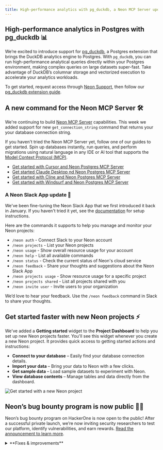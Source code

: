 ```yaml
---
title: High-performance analytics with pg_duckdb, a Neon MCP Server update, and more
---
```


## High-performance analytics in Postgres with pg_duckdb 📊

We’re excited to introduce support for [pg_duckdb](https://github.com/duckdb/pg_duckdb), a Postgres extension that brings the DuckDB analytics engine to Postgres. With `pg_duckdb`, you can run high-performance analytical queries directly within your Postgres environment, making complex queries on large datasets super-fast. Take advantage of DuckDB’s columnar storage and vectorized execution to accelerate your analytics workloads.

To get started, request access through [Neon Support](https://console.neon.tech/app/projects?modal=support), then follow our [pg_duckdb extension guide](/docs/extensions/pg_duckdb).

## A new command for the Neon MCP Server 🛠️

We're continuing to build [Neon MCP Server](https://github.com/neondatabase-labs/mcp-server-neon) capabilities. This week we added support for new `get_connection_string` command that returns your your database connection string. 

If you haven't tried the Neon MCP Server yet, follow one of our guides to get started. Spin up databases instantly, run queries, and perform migrations using natural language in any IDE or AI tool that supports the [Model Context Protocol (MCP)](https://docs.anthropic.com/en/docs/agents-and-tools/mcp).

- [Get started with Cursor and Neon Postgres MCP Server](https://neon.tech/guides/cursor-mcp-neon)
- [Get started Claude Desktop nd Neon Postgres MCP Server](https://neon.tech/guides/neon-mcp-server)
- [Get started with Cline and Neon Postgres MCP Server](https://neon.tech/guides/cline-mcp-neon)
- [Get started with Windsurf and Neon Postgres MCP Server](https://neon.tech/guides/windsurf-mcp-neon)

### A Neon Slack App update 💬

We've been fine-tuning the Neon Slack App that we first introduced it back in January. If you haven't tried it   yet, see the [documentation](/docs/manage/slack-app) for setup instructions.

Here are the commands it supports to help you manage and monitor your Neon projects:

- `/neon auth` - Connect Slack to your Neon account
- `/neon projects` - List your Neon projects
- `/neon usage` - Show overall resource usage for your account
- `/neon help` - List all available commands
- `/neon status` - Check the current status of Neon's cloud service
- `/neon feedback` - Share your thoughts and suggestions about the Neon Slack App
- `/neon projects usage` - Show resource usage for a specific project
- `/neon projects shared` - List all projects shared with you
- `/neon invite user` - Invite users to your organization

We’d love to hear your feedback. Use the `/neon feedback` command in Slack to share your thoughts.

## Get started faster with new Neon projects ⚡

We've added a **Getting started** widget to the **Project Dashboard** to help you set up new Neon projects faster. You'll see this widget whenever you create a new Neon project. It provides quick access to getting started actions and instructions:

- **Connect to your database** – Easily find your database connection details.
- **Import your data** – Bring your data to Neon with a few clicks.
- **Get sample data** – Load sample datasets to experiment with Neon.
- **View database contents** – Manage tables and data directly from the dashboard.

![Get started with a new Neon project](/docs/relnotes/get_started_widget.png)

## Neon’s bug bounty program is now public 🕵️‍♂️

Neon’s bug bounty program on HackerOne is now open to the public! After a successful private launch, we’re now inviting security researchers to test our platform, identify vulnerabilities, and earn rewards. [Read the announcement to learn more](https://neon.tech/blog/neons-bug-bounty-program-with-hackerone-goes-public).

<details>

<summary>**Fixes & improvements**</summary>

- **Neon Console**

  We've repositioned the "new query" button in the Neon SQL Editor, bringing it a little closer to the action. You'll now find it at the top of the editor.
    ![sql editor new query button](/docs/relnotes/new_query_button.png)

- **Postgres extension update**

  The PostgreSQL Anonymizer (`anon`) extension, which was not officially supported in Neon but enabled for some users for evaluation, will be removed. Data anonymization support continues to be on our 2025 roadmap. We will contact known `anon` extension users directly by email before we fully remove the extension. If you are using the `anon` extension and have questions or concerns, please reach out to [Neon Support](https://console.neon.tech/app/projects?modal=support).

- **Drizzle Studio update**

  We updated the Drizzle Studio integration that powers the **Tables** page in the Neon Console to version 1.0.17. For the latest improvements and fixes, see the [Neon Drizzle Studio Integration Changelog](https://github.com/neondatabase/neon-drizzle-studio-changelog/blob/main/CHANGELOG.md).

</details>
